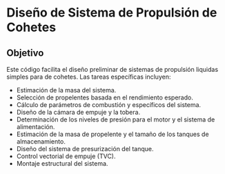 # Diseño de Sistema de Propulsión de Cohetes

## Objetivo
Este código facilita el diseño preliminar de sistemas de propulsión liquidas simples para de cohetes. Las tareas específicas incluyen:

- Estimación de la masa del sistema.
- Selección de propelentes basada en el rendimiento esperado.
- Cálculo de parámetros de combustión y específicos del sistema.
- Diseño de la cámara de empuje y la tobera.
- Determinación de los niveles de presión para el motor y el sistema de alimentación.
- Estimación de la masa de propelente y el tamaño de los tanques de almacenamiento.
- Diseño del sistema de presurización del tanque.
- Control vectorial de empuje (TVC).
- Montaje estructural del sistema.
